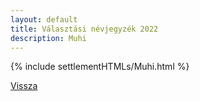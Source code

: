 ```yaml
---
layout: default
title: Választási névjegyzék 2022
description: Muhi
---
```


{% include settlementHTMLs/Muhi.html %}

[Vissza](../)